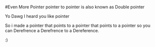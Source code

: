 #Even More Pointer
pointer to pointer is also known as Double pointer 

Yo Dawg I heard you like pointer

So i made a pointer that points to a pointer that points to a pointer
so you can Derefrence a Derefrence to a Dereference.

:)
